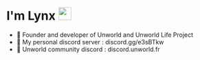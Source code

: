 # I'm Lynx <img src="https://c.tenor.com/SNL9_xhZl9oAAAAi/waving-hand-joypixels.gif" width="30px">
- 🍪 Founder and developer of Unworld and Unworld Life Project
- 🌟 My personal discord server : discord.gg/e3sBTkw
- 💎 Unworld community discord : discord.unworld.fr
